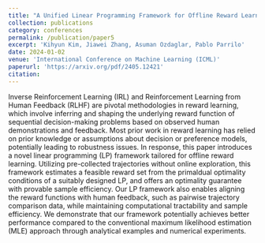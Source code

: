 ```yaml
---
title: "A Unified Linear Programming Framework for Offline Reward Learning from Human Demonstrations and Feedback"
collection: publications
category: conferences
permalink: /publication/paper5
excerpt: 'Kihyun Kim, Jiawei Zhang, Asuman Ozdaglar, Pablo Parrilo'
date: 2024-01-02
venue: 'International Conference on Machine Learning (ICML)'
paperurl: 'https://arxiv.org/pdf/2405.12421'
citation: 
---
```


Inverse Reinforcement Learning (IRL) and Reinforcement Learning from Human Feedback (RLHF) are pivotal methodologies in reward learning, which involve inferring and shaping the underlying reward function of sequential decision-making problems based on observed human demonstrations and feedback. Most prior work in reward learning has relied on prior knowledge or assumptions about decision or preference models, potentially leading to robustness issues. In response, this paper introduces a novel linear programming (LP) framework tailored for offline reward learning. Utilizing pre-collected trajectories without online exploration, this framework estimates a feasible reward set from the primaldual optimality conditions of a suitably designed LP, and offers an optimality guarantee with provable sample efficiency. Our LP framework also enables aligning the reward functions with human feedback, such as pairwise trajectory comparison data, while maintaining computational tractability and sample efficiency. We demonstrate that our framework potentially achieves better performance compared to the conventional maximum likelihood estimation (MLE) approach through analytical examples and numerical experiments.